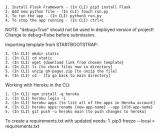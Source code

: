 

    1. Install Flask Framework - (In CLI) pip3 install Flask
    2. Add new python file - (In CLI) touch run.py
    3. To run the app - (In CLI) python3 run.py
    4. To stop the app running - (In CLI) ctrl+c

NOTE: "debug=True" should not be used in deployed version of project! Change to debug=False before submission.

Importing template from STARTBOOTSTRAP:

    1. (In CLI) mkdir static
    2. (In CLI) cd static
    3. (In CLI) wget {download link from chosen template}
    4. (In CLI) ls [to check files now in directory]
    5. (In CLI) unzip gh-pages.zip [to unzip the file]
    6. (In CLI) cd - [to go back to main directory]

Working with Heroku in the CLI:

    1. (In CLI) npm install -g heroku
    2. (In CLI) heroku login -i
    3. (In CLI) heroku apps [to list all of the apps in Heroku account]
    4. (In CLI) heroku apps:rename {new-app-name} --app {old-app-name}
    5. (In CLI) git push -u heroku main [to push changes to heroku]
    
To create a requirements.txt with updated needs:
    1. pip3 freeze --local > requirements.txt    

